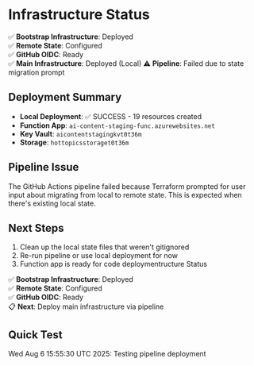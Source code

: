 # Infrastructure Status

✅ **Bootstrap Infrastructure**: Deployed  
✅ **Remote State**: Configured  
✅ **GitHub OIDC**: Ready  
✅ **Main Infrastructure**: Deployed (Local)
⚠️  **Pipeline**: Failed due to state migration prompt

## Deployment Summary
- **Local Deployment**: ✅ SUCCESS - 19 resources created
- **Function App**: `ai-content-staging-func.azurewebsites.net`
- **Key Vault**: `aicontentstagingkvt0t36m`
- **Storage**: `hottopicsstoraget0t36m`

## Pipeline Issue
The GitHub Actions pipeline failed because Terraform prompted for user input about migrating from local to remote state. This is expected when there's existing local state.

## Next Steps
1. Clean up the local state files that weren't gitignored
2. Re-run pipeline or use local deployment for now
3. Function app is ready for code deploymentructure Status

✅ **Bootstrap Infrastructure**: Deployed  
✅ **Remote State**: Configured  
✅ **GitHub OIDC**: Ready  
📋 **Next**: Deploy main infrastructure via pipeline

## Quick Test
Wed Aug  6 15:55:30 UTC 2025: Testing pipeline deployment

